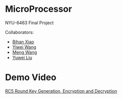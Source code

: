 # MicroProcessor
NYU-6463 Final Project

Collaborators:
- [Bihan Xiao](https://github.com/BihanXiao)
- [Yiwei Wang](https://github.com/iamash)
- [Meng Wang](https://github.com/wangmengcathy)
- [Yuwei Liu](https://github.com/vivian3472)

# Demo Video
[RC5 Round Key Generation, Encryption and Decryption](https://youtu.be/vvoEfa_aGKQ)
